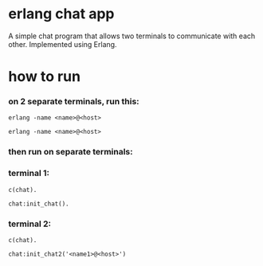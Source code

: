 # erlang chat app
A simple chat program that allows two terminals to communicate with each other. Implemented using Erlang.

# how to run 
### on 2 separate terminals, run this:
`erlang -name <name>@<host>`

`erlang -name <name>@<host>`

### then run on separate terminals:
### terminal 1:
`c(chat).`

`chat:init_chat().`

### terminal 2:
`c(chat).`

`chat:init_chat2('<name1>@<host>')`
